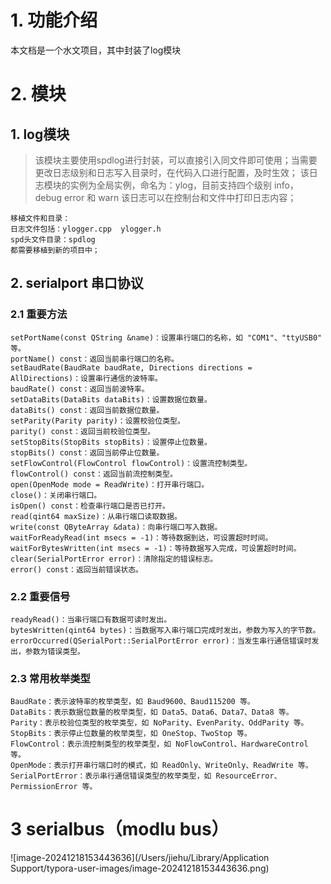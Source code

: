# 1. 功能介绍
本文档是一个水文项目，其中封装了log模块


# 2. 模块

## 1. log模块
> 该模块主要使用spdlog进行封装，可以直接引入同文件即可使用；当需要更改日志级别和日志写入目录时，在代码入口进行配置，及时生效；
> 该日志模块的实例为全局实例，命名为：ylog，目前支持四个级别 info， debug error 和 warn
> 该日志可以在控制台和文件中打印日志内容；
``` 
移植文件和目录：
日志文件包括：ylogger.cpp  ylogger.h   
spd头文件目录：spdlog
都需要移植到新的项目中；
```

## 2. serialport 串口协议

### 2.1 重要方法

```
setPortName(const QString &name)：设置串行端口的名称，如 "COM1"、"ttyUSB0" 等。
portName() const：返回当前串行端口的名称。
setBaudRate(BaudRate baudRate, Directions directions = AllDirections)：设置串行通信的波特率。
baudRate() const：返回当前波特率。
setDataBits(DataBits dataBits)：设置数据位数量。
dataBits() const：返回当前数据位数量。
setParity(Parity parity)：设置校验位类型。
parity() const：返回当前校验位类型。
setStopBits(StopBits stopBits)：设置停止位数量。
stopBits() const：返回当前停止位数量。
setFlowControl(FlowControl flowControl)：设置流控制类型。
flowControl() const：返回当前流控制类型。
open(OpenMode mode = ReadWrite)：打开串行端口。
close()：关闭串行端口。
isOpen() const：检查串行端口是否已打开。
read(qint64 maxSize)：从串行端口读取数据。
write(const QByteArray &data)：向串行端口写入数据。
waitForReadyRead(int msecs = -1)：等待数据到达，可设置超时时间。
waitForBytesWritten(int msecs = -1)：等待数据写入完成，可设置超时时间。
clear(SerialPortError error)：清除指定的错误标志。
error() const：返回当前错误状态。

```

### 2.2 重要信号

```
readyRead()：当串行端口有数据可读时发出。
bytesWritten(qint64 bytes)：当数据写入串行端口完成时发出，参数为写入的字节数。
errorOccurred(QSerialPort::SerialPortError error)：当发生串行通信错误时发出，参数为错误类型。
```

### 2.3 常用枚举类型

```
BaudRate：表示波特率的枚举类型，如 Baud9600、Baud115200 等。
DataBits：表示数据位数量的枚举类型，如 Data5、Data6、Data7、Data8 等。
Parity：表示校验位类型的枚举类型，如 NoParity、EvenParity、OddParity 等。
StopBits：表示停止位数量的枚举类型，如 OneStop、TwoStop 等。
FlowControl：表示流控制类型的枚举类型，如 NoFlowControl、HardwareControl 等。
OpenMode：表示打开串行端口时的模式，如 ReadOnly、WriteOnly、ReadWrite 等。
SerialPortError：表示串行通信错误类型的枚举类型，如 ResourceError、PermissionError 等。
```

# 3 serialbus（modlu bus）

![image-20241218153443636](/Users/jiehu/Library/Application Support/typora-user-images/image-20241218153443636.png)